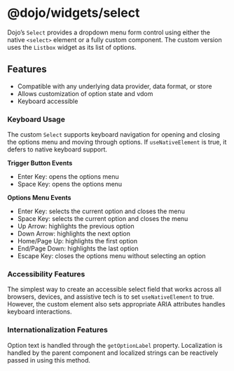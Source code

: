 # <span class="citation" data-cites="dojo/widgets/select"><span class="citation" data-cites="dojo/widgets/select"><span class="citation" data-cites="dojo/widgets/select">@dojo/widgets/select</span></span></span>

Dojo’s `Select` provides a dropdown menu form control using either the native `<select>` element or a fully custom component. The custom version uses the `Listbox` widget as its list of options.

## Features

-   Compatible with any underlying data provider, data format, or store
-   Allows customization of option state and vdom
-   Keyboard accessible

### Keyboard Usage

The custom `Select` supports keyboard navigation for opening and closing the options menu and moving through options. If `useNativeElement` is true, it defers to native keyboard support.

**Trigger Button Events**

-   Enter Key: opens the options menu
-   Space Key: opens the options menu

**Options Menu Events**

-   Enter Key: selects the current option and closes the menu
-   Space Key: selects the current option and closes the menu
-   Up Arrow: highlights the previous option
-   Down Arrow: highlights the next option
-   Home/Page Up: highlights the first option
-   End/Page Down: highlights the last option
-   Escape Key: closes the options menu without selecting an option

### Accessibility Features

The simplest way to create an accessible select field that works across all browsers, devices, and assistive tech is to set `useNativeElement` to true. However, the custom element also sets appropriate ARIA attributes handles keyboard interactions.

### Internationalization Features

Option text is handled through the `getOptionLabel` property. Localization is handled by the parent component and localized strings can be reactively passed in using this method.
